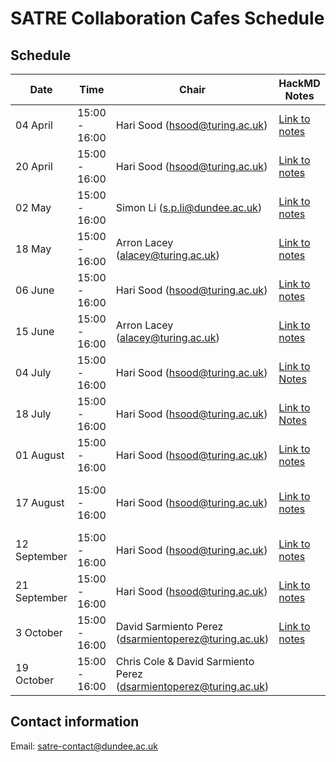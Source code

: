 
# SATRE Collaboration Cafes Schedule


## Schedule

| Date | Time | Chair | HackMD Notes | Focus / Theme |
| ---- | ---- | ----- | ------------ | ------------- |
| 04 April | 15:00 - 16:00 | Hari Sood (hsood@turing.ac.uk) | [Link to notes](./20230404-general.md) | |
| 20 April | 15:00 - 16:00 | Hari Sood (hsood@turing.ac.uk) | [Link to notes](./20230419-general.md) | |
| 02 May | 15:00 - 16:00 | Simon Li (s.p.li@dundee.ac.uk) | [Link to notes](./20230502-general.md) | |
| 18 May | 15:00 - 16:00 | Arron Lacey (alacey@turing.ac.uk) | [Link to notes](./20230518-survey_share_out.md) | Survey share-out |
| 06 June | 15:00 - 16:00 | Hari Sood (hsood@turing.ac.uk) |[Link to notes](./20230606-information_governance.md) | Information Governance |
| 15 June | 15:00 - 16:00 | Arron Lacey (alacey@turing.ac.uk) | [Link to notes](./20230615-ppie.md) | PPIE |
| 04 July | 15:00 - 16:00 | Hari Sood (hsood@turing.ac.uk) | [Link to Notes](./20230704-glossary_and_terminologies.md) | Glossaries and terminology |
| 18 July | 15:00 - 16:00 | Hari Sood (hsood@turing.ac.uk) |[Link to Notes](./20230718-usability_and_implementation.md) | Usability & implementation |
| 01 August | 15:00 - 16:00 | Hari Sood (hsood@turing.ac.uk) | [Link to notes](./20230801-principles_and_implications.md) | Principles and implications |
| 17 August | 15:00 - 16:00 | Hari Sood (hsood@turing.ac.uk) | [Link to notes](./20230817-evaluating_tres_against_satre.md) | Evaluating TREs against the SATRE specification |
| 12 September | 15:00 - 16:00 | Hari Sood (hsood@turing.ac.uk) | [Link to notes](./20230912-governance.md) | Governance of the SATRE specification |
| 21 September | 15:00 - 16:00 | Hari Sood (hsood@turing.ac.uk) | [Link to notes](./20230921-user_experience_of_the_specification.md) | UX of the SATRE specification |
| 3 October | 15:00 - 16:00 | David Sarmiento Perez (dsarmientoperez@turing.ac.uk) | [Link to notes](./20231003-collaboration_cafe.md) | Unstructured Q&A |
| 19 October | 15:00 - 16:00 | Chris Cole & David Sarmiento Perez (dsarmientoperez@turing.ac.uk) | | Wrap-up of SATRE project |

## Contact information

Email: satre-contact@dundee.ac.uk

